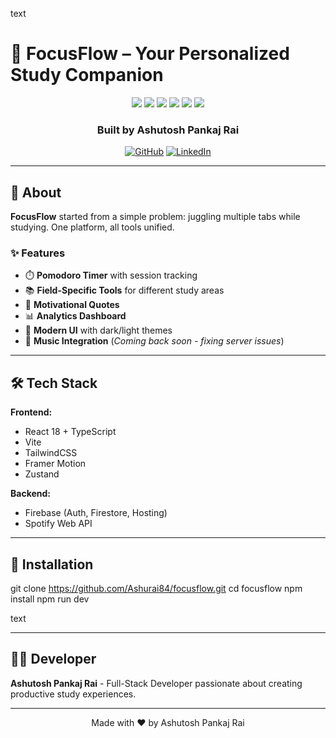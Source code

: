 text
# 🚀 FocusFlow – Your Personalized Study Companion

<div align="center">
  <img src="https://img.shields.io/badge/React-18.x-61DAFB?style=for-the-badge&logo=react&logoColor=black" />
  <img src="https://img.shields.io/badge/TypeScript-5.x-3178C6?style=for-the-badge&logo=typescript&logoColor=white" />
  <img src="https://img.shields.io/badge/Vite-5.x-646CFF?style=for-the-badge&logo=vite&logoColor=white" />
  <img src="https://img.shields.io/badge/Firebase-9.x-FFCA28?style=for-the-badge&logo=firebase&logoColor=black" />
  <img src="https://img.shields.io/badge/TailwindCSS-3.x-06B6D4?style=for-the-badge&logo=tailwindcss&logoColor=white" />
  <img src="https://img.shields.io/badge/Framer_Motion-10.x-0055FF?style=for-the-badge&logo=framer&logoColor=white" />
</div>

<div align="center">
  <h3>Built by <strong>Ashutosh Pankaj Rai</strong></h3>
  
  [![GitHub](https://img.shields.io/badge/GitHub-Ashurai84-181717?style=for-the-badge&logo=github)](https://github.com/Ashurai84)
  [![LinkedIn](https://img.shields.io/badge/LinkedIn-Connect-0A66C2?style=for-the-badge&logo=linkedin)](https://linkedin.com/in/ashutosh-rai)
</div>

---

## 📌 About

**FocusFlow** started from a simple problem: juggling multiple tabs while studying. One platform, all tools unified.

### ✨ Features
- ⏱️ **Pomodoro Timer** with session tracking
- 📚 **Field-Specific Tools** for different study areas
- 💬 **Motivational Quotes** 
- 📊 **Analytics Dashboard** 
- 🎨 **Modern UI** with dark/light themes
- 🎵 **Music Integration** (*Coming back soon - fixing server issues*)

---

## 🛠️ Tech Stack

**Frontend:**
- React 18 + TypeScript
- Vite
- TailwindCSS
- Framer Motion
- Zustand

**Backend:**
- Firebase (Auth, Firestore, Hosting)
- Spotify Web API

---

## 🚀 Installation

git clone https://github.com/Ashurai84/focusflow.git
cd focusflow
npm install
npm run dev

text

---

## 👨‍💻 Developer

**Ashutosh Pankaj Rai** - Full-Stack Developer passionate about creating productive study experiences.

---

<div align="center">
  Made with ❤️ by Ashutosh Pankaj Rai
</div>